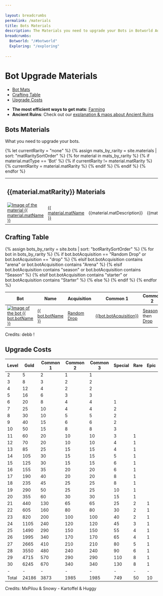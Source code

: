 ```yaml
---

layout: breadcrumbs
permalink: /materials
title: Bots Materials
description: The Materials you need to upgrade your Bots in Botworld Adventure - Everything there is to know about it on the Botworld Community Wiki!
breadcrumbs:
  Botworld: "/#botworld"
  Exploring: "/exploring"
  
---
```



# Bot Upgrade Materials



<div markdown="1" class=" ghcms ghcms-intro">
</div>


<ul class="page-toc toc-block-list links">
  <li class="toc-block-entry" ><a href="#bots" title="Every Bots Material info">Bot Mats</a></li>
  <li class="toc-block-entry" ><a href="#crafting" title="Required Mats for every Bot ">Crafting Table</a></li>
  <li class="toc-block-entry" ><a href="#costs" title="Upgrade Costs by level">Upgrade Costs</a></li>
</ul>


- **The most efficient ways to get mats**: [Farming](/farming)
- **Ancient Ruins**: Check out our [explanation & maps about Ancient Ruins](/loot#ancient-ruins) 


<span id="bots"></span>

## Bots Materials


<div markdown="1" class=" ghcms ghcms-bots">

What you need to upgrade your bots.

</div>

<table class="collection-list no-inline">
<!--  Commenting out thead since its not needed. If required again, just remove the comment tags before and after <thead></thead>  -->
  <!--   <thead>
    <tr>
      <th>Material</th>
      <th>Name</th>
      <th>Description</th>
      <th>Overview</th>
    </tr>
  </thead> -->
  <tbody>
    {% let currentRarity = "none" %}
    {% assign mats_by_rarity = site.materials | sort: "matRaritySortOrder" %}
    {% for material in mats_by_rarity %}
        {% if material.matType == 'Bot' %}
          {% if currentRarity != material.matRarity %}
            <tr><td colspan="4" id="{{material.matRarity}}-materials"><h2>{{material.matRarity}} Materials</h2></td></tr>
            {% currentRarity = material.matRarity %}
          {% endif %}
          <tr class="collection-list-entry rarity_{{material.matRarity}}">
              <td class="table-pic">
             <a href="{{ site.baseurl }}{{ material.url }}" title="Everything about the material {{ material.matName }}"> 
                <img loading="lazy"   src="/assets/img/materials/{{ material.matName | slugify }}.png" alt="Image of the material {{ material.matName }}"> 
             </a>
              </td>
              <td>
                  <a href="{{ site.baseurl }}{{ material.url }}" title="Everything about the material {{ material.matName }}"> {{ material.matName }} </a>
              </td>
                    <td class="overview">{{material.matDescription}}</td>
              <td class="overview">{{material.matOverview}}</td>
            </tr>
        {% endif %}
    {% endfor %}
  </tbody>
</table>



<span id="crafting"></span>

## Crafting Table

<table class="collection-list no-inline">
  <thead>
    <tr>
      <th>Bot</th>
      <th>Name</th>
      <th>Acquisition</th>
      <th>Common 1</th>
      <th>Common 2</th>
      <th>Common 3</th>
      <th>Special</th>
      <th>Rare</th>
      <th>Essence</th>
    </tr>
  </thead>
  <tbody>
    {% assign bots_by_rarity = site.bots | sort: "botRaritySortOrder" %}
    {% for bot in bots_by_rarity %}
      <tr class="collection-list-entry rarity_{{bot.botRarity}}">
          <td class="table-pic">
       <a href="{{ site.baseurl }}{{ bot.url }}" title="Everything about the bot {{ bot.botName }}"> 
        <img loading="lazy"   src="/assets/img/bots{{ bot.url }}.png" alt="Image of the bot {{ bot.botName }}"> 
       </a>
          </td>
          <td>
            <a href="{{ site.baseurl }}{{ bot.url }}" title="Everything about the bot {{ bot.botName }}"> {{ bot.botName }} </a>
          </td>
            {% if bot.botAcquisition == "Random Drop" or bot.botAcquisition == "drop" %}
                <td><a href="/loot#botframes" title="How to find random Botframes">Random Drop</a></td>
            {% elsif bot.botAcquisition contains "arena" or bot.botAcquisition contains "Arena" %}
                <td><a href="/arena#rewards" title="See the rewards you can get from the arena">{{bot.botAcquisition}}</a></td>
            {% elsif bot.botAcquisition contains "season" or bot.botAcquisition contains "Season" %}
                <td><a href="/seasons" title="Read everything about season rewards">Season</a> then <a href="/loot#botframes" title="How to find random Botframes">Drop</a></td>
            {% elsif bot.botAcquisition contains "starter" or bot.botAcquisition contains "Starter" %}
                <td><a href="/starter-bots" title="The 3 starter bots in Botworld Adventure">Starter Bot</a> then <a href="/loot#botframes" title="How to find random Botframes">Drop</a></td>
            {% else %}
                <td>{{bot.botAcquisition}}</td>
            {% endif %}
            <td class="rarity_Common">
              <a href="/{{bot.commonMat1 | slugify}}" title="{{bot.commonMat1}}">
                <img loading="lazy"   src="/assets/img/materials/{{bot.commonMat1 | slugify}}.png" alt="{{bot.commonMat1}}" >
              </a>
            </td>
            <td class="rarity_Common">
              <a href="/{{bot.commonMat2 | slugify}}" title="{{bot.commonMat2}}">
                <img loading="lazy"   src="/assets/img/materials/{{bot.commonMat2 | slugify}}.png" alt="{{bot.commonMat2}}" >
              </a>
            </td>
            <td class="rarity_Common">
              <a href="/{{bot.commonMat3 | slugify}}" title="{{bot.commonMat3}}">
                <img loading="lazy"   src="/assets/img/materials/{{bot.commonMat3 | slugify}}.png" alt="{{bot.commonMat3}}" >
              </a>
            </td>
            <td class="rarity_Special">
              <a href="/{{bot.specialMat | slugify}}" title="{{bot.specialMat}}">
                <img loading="lazy"   src="/assets/img/materials/{{bot.specialMat | slugify}}.png" alt="{{bot.specialMat}}" >
              </a>
            </td>
            <td class="rarity_Rare">
              <a href="/{{bot.rareMat | slugify}}" title="{{bot.rareMat}}">
                <img loading="lazy"   src="/assets/img/materials/{{bot.rareMat | slugify}}.png" alt="{{bot.rareMat}}" >
              </a>
            </td>
            <td class="rarity_Epic">
              <a href="/essence" title="Default Essence page">
                <img loading="lazy"   src="/assets/img/materials/essence.png" alt="Default Essence pic" >
              </a>
            </td>
        </tr>
    {% endfor %}
  </tbody>
</table>

Credits: debb !


<span id="costs"></span>

## Upgrade Costs

| Level  |  Gold | Common 1 | Common 2 | Common 3 | Special | Rare | Epic |
| ------ | ----- | -------- | -------- | -------- | ------- | ---- | ---- |
| 2      | 5     | 2        | 1        | 1        |         |      |      |
| 3      | 8     | 3        | 2        | 2        |         |      |      |
| 4      | 12    | 4        | 2        | 2        |         |      |      |
| 5      | 16    | 6        | 3        | 3        |         |      |      |
| 6      | 20    | 8        | 4        | 4        |  1      |      |      |
| 7      | 25    | 10        | 4        | 4        |  2      |      |      |
| 8      | 30    | 10        | 5        | 5        |  2      |      |      |
| 9      | 40    | 15        | 6        | 6        |  2      |      |      |
| 10     | 50    | 15        | 8        | 8        |  3      |      |      |
| 11     | 60    | 20       | 10       | 10       |  3      | 1    |      |
| 12     | 70    | 20       | 10       | 10       |  4      | 1    |      |
| 13     | 85    | 25       | 15       | 15       |  4      | 1    |      |
| 14     | 105   | 30       | 15       | 15       |  5      | 1    |      |
| 15     | 125   | 30       | 15       | 15       |  6      | 1    |      |
| 16     | 155   | 35       | 20       | 20       |  6      | 1    |      |
| 17     | 190   | 40       | 20       | 20       |  8      | 1    |      |
| 18     | 235   | 45       | 25       | 25       |  8      | 1    |      |
| 19     | 290   | 50       | 25       | 25       |  10     | 1    |      |
| 20     | 355   | 60       | 30       | 30       |  15     | 1    |      |
| 21     | 440   | 130       | 65       | 65       |  25     | 2    | 1    |
| 22     | 605   | 160       | 80       | 80       |  30     | 2    | 1    |
| 23     | 820   | 200       | 100     | 100     |  40     | 2    | 1    |
| 24     | 1105 | 240       | 120     | 120     |  45     | 3    | 1    |
| 25     | 1490 | 290       | 150     | 150     |  55     | 4    | 1    |
| 26     | 1995 | 340       | 170     | 170     |  65     | 4     | 1   |
27       | 2665 | 410       | 210     | 210     | 80      | 5     | 1   |
28       | 3550 | 480       | 240     | 240     | 90      | 6     | 1   |
29       | 4715 | 570       | 290     | 290     | 110    | 8     | 1   |
30       | 6245 | 670       | 340     | 340     | 130    | 8     | 1   |
| -      | -     | -        | -        | -        | -       | -    | -    |
| Total  | 24186 | 3873     | 1985     | 1985     |  749    | 50   | 10    |

Credits: MxPilou & Snowy - Kartoffel & Huggy




